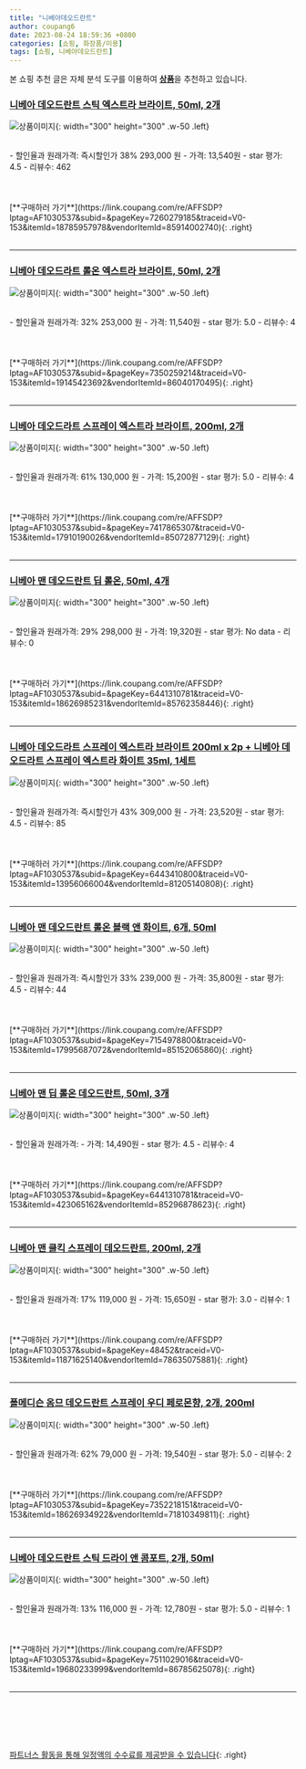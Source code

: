 ```yaml
---
title: "니베아데오드란트"
author: coupang6
date: 2023-08-24 18:59:36 +0800
categories: [쇼핑, 화장품/미용]
tags: [쇼핑, 니베아데오드란트]
---
```


본 쇼핑 추천 글은 자체 분석 도구를 이용하여 [**상품**](https://link.coupang.com/a/bao1ui)을 추천하고 있습니다.

### [니베아 데오드란트 스틱 엑스트라 브라이트, 50ml, 2개](https://link.coupang.com/re/AFFSDP?lptag=AF1030537&subid=&pageKey=7260279185&traceid=V0-153&itemId=18785957978&vendorItemId=85914002740)

![상품이미지](https://thumbnail6.coupangcdn.com/thumbnails/remote/230x230ex/image/retail/images/2023/05/09/11/8/202b01f2-5b1d-4ff5-a030-b2958acf7712.jpg){: width="300" height="300" .w-50 .left}


<br>
- 할인율과 원래가격: 즉시할인가 38%  293,000   원
- 가격: 13,540원
- star 평가: 4.5
- 리뷰수: 462
<br>
<br>
<br>
<br>
[**구매하러 가기**](https://link.coupang.com/re/AFFSDP?lptag=AF1030537&subid=&pageKey=7260279185&traceid=V0-153&itemId=18785957978&vendorItemId=85914002740){: .right}
<br>
<br>

---

### [니베아 데오드라트 롤온 엑스트라 브라이트, 50ml, 2개](https://link.coupang.com/re/AFFSDP?lptag=AF1030537&subid=&pageKey=7350259214&traceid=V0-153&itemId=19145423692&vendorItemId=86040170495)

![상품이미지](https://thumbnail8.coupangcdn.com/thumbnails/remote/230x230ex/image/retail/images/2023/05/22/11/1/4e89a5ac-f7a8-4414-8b94-f7e6843701ea.png){: width="300" height="300" .w-50 .left}


<br>
- 할인율과 원래가격: 32%  253,000   원
- 가격: 11,540원
- star 평가: 5.0
- 리뷰수: 4
<br>
<br>
<br>
<br>
[**구매하러 가기**](https://link.coupang.com/re/AFFSDP?lptag=AF1030537&subid=&pageKey=7350259214&traceid=V0-153&itemId=19145423692&vendorItemId=86040170495){: .right}
<br>
<br>

---

### [니베아 데오드라트 스프레이 엑스트라 브라이트, 200ml, 2개](https://link.coupang.com/re/AFFSDP?lptag=AF1030537&subid=&pageKey=7417865307&traceid=V0-153&itemId=17910190026&vendorItemId=85072877129)

![상품이미지](https://thumbnail6.coupangcdn.com/thumbnails/remote/230x230ex/image/retail/images/2273318399065077-c160fa5c-b51c-4d8e-b677-3a561e4dfa57.jpg){: width="300" height="300" .w-50 .left}


<br>
- 할인율과 원래가격: 61%  130,000   원
- 가격: 15,200원
- star 평가: 5.0
- 리뷰수: 4
<br>
<br>
<br>
<br>
[**구매하러 가기**](https://link.coupang.com/re/AFFSDP?lptag=AF1030537&subid=&pageKey=7417865307&traceid=V0-153&itemId=17910190026&vendorItemId=85072877129){: .right}
<br>
<br>

---

### [니베아 맨 데오드란트 딥 롤온, 50ml, 4개](https://link.coupang.com/re/AFFSDP?lptag=AF1030537&subid=&pageKey=6441310781&traceid=V0-153&itemId=18626985231&vendorItemId=85762358446)

![상품이미지](https://thumbnail7.coupangcdn.com/thumbnails/remote/230x230ex/image/retail/images/96bf0a79-ab8a-4d48-8404-c498d1db95e55658316149921542314.png){: width="300" height="300" .w-50 .left}


<br>
- 할인율과 원래가격: 29%  298,000   원
- 가격: 19,320원
- star 평가: No data
- 리뷰수: 0
<br>
<br>
<br>
<br>
[**구매하러 가기**](https://link.coupang.com/re/AFFSDP?lptag=AF1030537&subid=&pageKey=6441310781&traceid=V0-153&itemId=18626985231&vendorItemId=85762358446){: .right}
<br>
<br>

---

### [니베아 데오드라트 스프레이 엑스트라 브라이트 200ml x 2p + 니베아 데오드라트 스프레이 엑스트라 화이트 35ml, 1세트](https://link.coupang.com/re/AFFSDP?lptag=AF1030537&subid=&pageKey=6443410800&traceid=V0-153&itemId=13956066004&vendorItemId=81205140808)

![상품이미지](https://thumbnail9.coupangcdn.com/thumbnails/remote/230x230ex/image/retail/images/7201759954155073-099231af-a9e2-44a3-9f9b-35df061daaa4.png){: width="300" height="300" .w-50 .left}


<br>
- 할인율과 원래가격: 즉시할인가 43%  309,000   원
- 가격: 23,520원
- star 평가: 4.5
- 리뷰수: 85
<br>
<br>
<br>
<br>
[**구매하러 가기**](https://link.coupang.com/re/AFFSDP?lptag=AF1030537&subid=&pageKey=6443410800&traceid=V0-153&itemId=13956066004&vendorItemId=81205140808){: .right}
<br>
<br>

---

### [니베아 맨 데오드란트 롤온 블랙 앤 화이트, 6개, 50ml](https://link.coupang.com/re/AFFSDP?lptag=AF1030537&subid=&pageKey=7154978800&traceid=V0-153&itemId=17995687072&vendorItemId=85152065860)

![상품이미지](https://thumbnail8.coupangcdn.com/thumbnails/remote/230x230ex/image/vendor_inventory/71db/b131badcb1c01e697fbe4ffcd3a57f90d38672ef3f3cfaa6299a6be747aa.png){: width="300" height="300" .w-50 .left}


<br>
- 할인율과 원래가격: 즉시할인가 33%  239,000   원
- 가격: 35,800원
- star 평가: 4.5
- 리뷰수: 44
<br>
<br>
<br>
<br>
[**구매하러 가기**](https://link.coupang.com/re/AFFSDP?lptag=AF1030537&subid=&pageKey=7154978800&traceid=V0-153&itemId=17995687072&vendorItemId=85152065860){: .right}
<br>
<br>

---

### [니베아 맨 딥 롤온 데오드란트, 50ml, 3개](https://link.coupang.com/re/AFFSDP?lptag=AF1030537&subid=&pageKey=6441310781&traceid=V0-153&itemId=423065162&vendorItemId=85296878623)

![상품이미지](https://thumbnail8.coupangcdn.com/thumbnails/remote/230x230ex/image/retail/images/d483adc6-227b-4a77-a3f0-69a4fb842449999028847677330891.png){: width="300" height="300" .w-50 .left}


<br>
- 할인율과 원래가격: 
- 가격: 14,490원
- star 평가: 4.5
- 리뷰수: 4
<br>
<br>
<br>
<br>
[**구매하러 가기**](https://link.coupang.com/re/AFFSDP?lptag=AF1030537&subid=&pageKey=6441310781&traceid=V0-153&itemId=423065162&vendorItemId=85296878623){: .right}
<br>
<br>

---

### [니베아 맨 쿨킥 스프레이 데오드란트, 200ml, 2개](https://link.coupang.com/re/AFFSDP?lptag=AF1030537&subid=&pageKey=48452&traceid=V0-153&itemId=11871625140&vendorItemId=78635075881)

![상품이미지](https://thumbnail7.coupangcdn.com/thumbnails/remote/230x230ex/image/vendor_inventory/9864/8c0c2fb5571792cba266310d51ff5a9430e4770d412a6e0aafc9be38582a.jpg){: width="300" height="300" .w-50 .left}


<br>
- 할인율과 원래가격: 17%  119,000   원
- 가격: 15,650원
- star 평가: 3.0
- 리뷰수: 1
<br>
<br>
<br>
<br>
[**구매하러 가기**](https://link.coupang.com/re/AFFSDP?lptag=AF1030537&subid=&pageKey=48452&traceid=V0-153&itemId=11871625140&vendorItemId=78635075881){: .right}
<br>
<br>

---

### [폴메디슨 옴므 데오드란트 스프레이 우디 페로몬향, 2개, 200ml](https://link.coupang.com/re/AFFSDP?lptag=AF1030537&subid=&pageKey=7352218151&traceid=V0-153&itemId=18626934922&vendorItemId=71810349811)

![상품이미지](https://thumbnail9.coupangcdn.com/thumbnails/remote/230x230ex/image/retail/images/7810462110894932-cc05fe75-1192-4b09-a475-5f358dd32089.jpg){: width="300" height="300" .w-50 .left}


<br>
- 할인율과 원래가격: 62%  79,000   원
- 가격: 19,540원
- star 평가: 5.0
- 리뷰수: 2
<br>
<br>
<br>
<br>
[**구매하러 가기**](https://link.coupang.com/re/AFFSDP?lptag=AF1030537&subid=&pageKey=7352218151&traceid=V0-153&itemId=18626934922&vendorItemId=71810349811){: .right}
<br>
<br>

---

### [니베아 데오드란트 스틱 드라이 앤 콤포트, 2개, 50ml](https://link.coupang.com/re/AFFSDP?lptag=AF1030537&subid=&pageKey=7511029016&traceid=V0-153&itemId=19680233999&vendorItemId=86785625078)

![상품이미지](https://thumbnail6.coupangcdn.com/thumbnails/remote/230x230ex/image/retail/images/2023/05/09/11/5/b4bd8dc9-d077-4e5d-8f4a-cfda3d173fe6.jpg){: width="300" height="300" .w-50 .left}


<br>
- 할인율과 원래가격: 13%  116,000   원
- 가격: 12,780원
- star 평가: 5.0
- 리뷰수: 1
<br>
<br>
<br>
<br>
[**구매하러 가기**](https://link.coupang.com/re/AFFSDP?lptag=AF1030537&subid=&pageKey=7511029016&traceid=V0-153&itemId=19680233999&vendorItemId=86785625078){: .right}
<br>
<br>

---
<br><br><br><br><br> [파트너스 활동을 통해 일정액의 수수료를 제공받을 수 있습니다](https://link.coupang.com/a/bao1ui){: .right}
